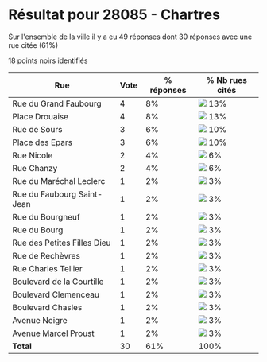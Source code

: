 # Résultat pour 28085 - Chartres

Sur l'ensemble de la ville il y a eu 49 réponses dont 30 réponses avec une rue citée (61%)

18 points noirs identifiés

| Rue | Vote | % réponses | % Nb rues cités|
|-----|------|------------|----------------|
| Rue du Grand Faubourg | 4 | 8% | <img src="../../img/bar_13.gif" />&nbsp;13%|
| Place Drouaise | 4 | 8% | <img src="../../img/bar_13.gif" />&nbsp;13%|
| Rue de Sours | 3 | 6% | <img src="../../img/bar_10.gif" />&nbsp;10%|
| Place des Epars | 3 | 6% | <img src="../../img/bar_10.gif" />&nbsp;10%|
| Rue Nicole | 2 | 4% | <img src="../../img/bar_6.gif" />&nbsp;6%|
| Rue Chanzy | 2 | 4% | <img src="../../img/bar_6.gif" />&nbsp;6%|
| Rue du Maréchal Leclerc | 1 | 2% | <img src="../../img/bar_3.gif" />&nbsp;3%|
| Rue du Faubourg Saint-Jean | 1 | 2% | <img src="../../img/bar_3.gif" />&nbsp;3%|
| Rue du Bourgneuf | 1 | 2% | <img src="../../img/bar_3.gif" />&nbsp;3%|
| Rue du Bourg | 1 | 2% | <img src="../../img/bar_3.gif" />&nbsp;3%|
| Rue des Petites Filles Dieu | 1 | 2% | <img src="../../img/bar_3.gif" />&nbsp;3%|
| Rue de Rechèvres | 1 | 2% | <img src="../../img/bar_3.gif" />&nbsp;3%|
| Rue Charles Tellier | 1 | 2% | <img src="../../img/bar_3.gif" />&nbsp;3%|
| Boulevard de la Courtille | 1 | 2% | <img src="../../img/bar_3.gif" />&nbsp;3%|
| Boulevard Clemenceau | 1 | 2% | <img src="../../img/bar_3.gif" />&nbsp;3%|
| Boulevard Chasles | 1 | 2% | <img src="../../img/bar_3.gif" />&nbsp;3%|
| Avenue Neigre | 1 | 2% | <img src="../../img/bar_3.gif" />&nbsp;3%|
| Avenue Marcel Proust | 1 | 2% | <img src="../../img/bar_3.gif" />&nbsp;3%|
| **Total** | 30 | 61% | 100%|
